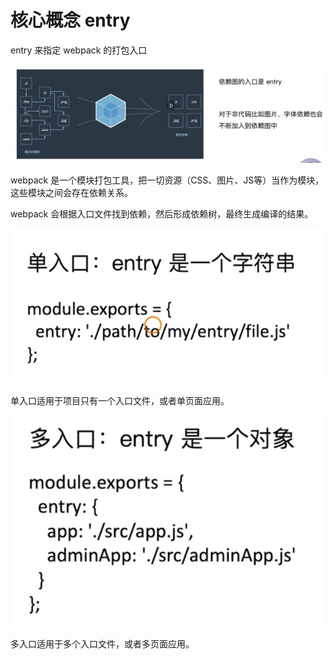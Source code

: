# 核心概念 entry

entry 来指定 webpack 的打包入口

![](../README_files/Xnip2023-07-15_18-49-17.jpg)

webpack 是一个模块打包工具，把一切资源（CSS、图片、JS等）当作为模块，这些模块之间会存在依赖关系。

webpack 会根据入口文件找到依赖，然后形成依赖树，最终生成编译的结果。

![](../README_files/Xnip2023-07-15_18-51-24.jpg)

单入口适用于项目只有一个入口文件，或者单页面应用。

![](../README_files/Xnip2023-07-15_18-51-32.jpg)

多入口适用于多个入口文件，或者多页面应用。